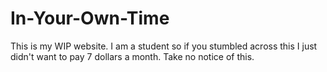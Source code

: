 # In-Your-Own-Time
This is my WIP website. I am a student so if you stumbled across this I just didn't want to pay 7 dollars a month.
Take no notice of this.
